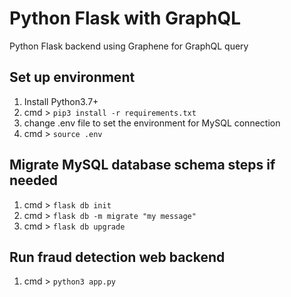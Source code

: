 # Python Flask with GraphQL

Python Flask backend using Graphene for GraphQL query

## Set up environment

1.  Install Python3.7+
2.  cmd > `pip3 install -r requirements.txt`
3.  change .env file to set the environment for MySQL connection
4.  cmd > `source .env`

## Migrate MySQL database schema steps if needed

1.  cmd > `flask db init`
2.  cmd > `flask db -m migrate "my message"`
3.  cmd > `flask db upgrade`

## Run fraud detection web backend

1.  cmd > `python3 app.py`